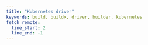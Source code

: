 ```yaml
---
title: "Kubernetes driver"
keywords: build, buildx, driver, builder, kubernetes
fetch_remote:
  line_start: 2
  line_end: -1
---
```

